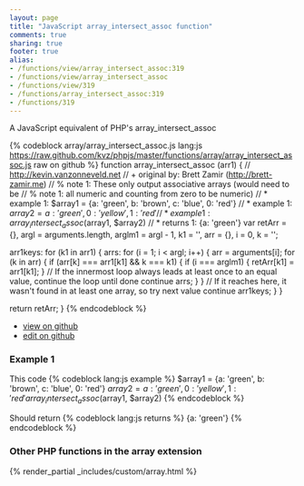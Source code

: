 ```yaml
---
layout: page
title: "JavaScript array_intersect_assoc function"
comments: true
sharing: true
footer: true
alias:
- /functions/view/array_intersect_assoc:319
- /functions/view/array_intersect_assoc
- /functions/view/319
- /functions/array_intersect_assoc:319
- /functions/319
---
```

<!-- Generated by Rakefile:build -->
A JavaScript equivalent of PHP's array_intersect_assoc

{% codeblock array/array_intersect_assoc.js lang:js https://raw.github.com/kvz/phpjs/master/functions/array/array_intersect_assoc.js raw on github %}
function array_intersect_assoc (arr1) {
  // http://kevin.vanzonneveld.net
  // +   original by: Brett Zamir (http://brett-zamir.me)
  // %        note 1: These only output associative arrays (would need to be
  // %        note 1: all numeric and counting from zero to be numeric)
  // *     example 1: $array1 = {a: 'green', b: 'brown', c: 'blue', 0: 'red'}
  // *     example 1: $array2 = {a: 'green', 0: 'yellow', 1: 'red'}
  // *     example 1: array_intersect_assoc($array1, $array2)
  // *     returns 1: {a: 'green'}
  var retArr = {},
    argl = arguments.length,
    arglm1 = argl - 1,
    k1 = '',
    arr = {},
    i = 0,
    k = '';

  arr1keys: for (k1 in arr1) {
    arrs: for (i = 1; i < argl; i++) {
      arr = arguments[i];
      for (k in arr) {
        if (arr[k] === arr1[k1] && k === k1) {
          if (i === arglm1) {
            retArr[k1] = arr1[k1];
          }
          // If the innermost loop always leads at least once to an equal value, continue the loop until done
          continue arrs;
        }
      }
      // If it reaches here, it wasn't found in at least one array, so try next value
      continue arr1keys;
    }
  }

  return retArr;
}
{% endcodeblock %}

 - [view on github](https://github.com/kvz/phpjs/blob/master/functions/array/array_intersect_assoc.js)
 - [edit on github](https://github.com/kvz/phpjs/edit/master/functions/array/array_intersect_assoc.js)

### Example 1
This code
{% codeblock lang:js example %}
$array1 = {a: 'green', b: 'brown', c: 'blue', 0: 'red'}
$array2 = {a: 'green', 0: 'yellow', 1: 'red'}
array_intersect_assoc($array1, $array2)
{% endcodeblock %}

Should return
{% codeblock lang:js returns %}
{a: 'green'}
{% endcodeblock %}


### Other PHP functions in the array extension
{% render_partial _includes/custom/array.html %}
